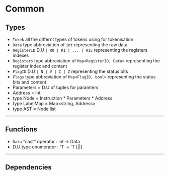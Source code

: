 # Common

## Types
* `Tokek` all the differnt types of tokens using for tokenisation
* `Data` type abbreviation of `int` representing the raw data
* `RegisterID` D.U `| R0 | R1 | ... | R15` representing the registers indexes
* `Registers` type abbreviation of `Map<RegisterID, Data>` representing the register index and content
* `FlagID` D.U `| N | V | C | Z` representing the status bits
* `Flags` type abbreviation of `Map<FlagID, bool>` representing the status bits and content
* Parameters = D.U of tuples for paramters
* Address = int
* type Node = Instruction * Parameters * Address
* type LabelMap = Map<string, Address>
* type AST = Node list
---
## Functions
* `Data` "cast" operator : int -> Data
* D.U type enumerator : 'T -> 'T [||]
---
## Dependencies